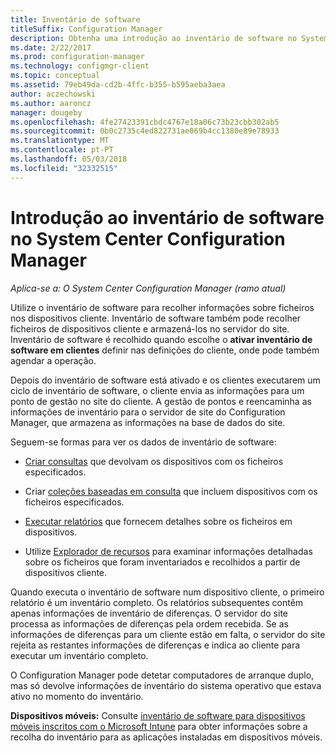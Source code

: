```yaml
---
title: Inventário de software
titleSuffix: Configuration Manager
description: Obtenha uma introdução ao inventário de software no System Center Configuration Manager.
ms.date: 2/22/2017
ms.prod: configuration-manager
ms.technology: configmgr-client
ms.topic: conceptual
ms.assetid: 79eb49da-cd2b-4ffc-b355-b595aeba3aea
author: aczechowski
ms.author: aaroncz
manager: dougeby
ms.openlocfilehash: 4fe27423391cbdc4767e18a06c73b23cbb302ab5
ms.sourcegitcommit: 0b0c2735c4ed822731ae069b4cc1380e89e78933
ms.translationtype: MT
ms.contentlocale: pt-PT
ms.lasthandoff: 05/03/2018
ms.locfileid: "32332515"
---
```

# <a name="introduction-to-software-inventory-in-system-center-configuration-manager"></a>Introdução ao inventário de software no System Center Configuration Manager

*Aplica-se a: O System Center Configuration Manager (ramo atual)*

Utilize o inventário de software para recolher informações sobre ficheiros nos dispositivos cliente. Inventário de software também pode recolher ficheiros de dispositivos cliente e armazená-los no servidor do site. Inventário de software é recolhido quando escolhe o **ativar inventário de software em clientes** definir nas definições do cliente, onde pode também agendar a operação.  

Depois do inventário de software está ativado e os clientes executarem um ciclo de inventário de software, o cliente envia as informações para um ponto de gestão no site do cliente. A gestão de pontos e reencaminha as informações de inventário para o servidor de site do Configuration Manager, que armazena as informações na base de dados do site.   

 Seguem-se formas para ver os dados de inventário de software:  

-   [Criar consultas](../../../../core/servers/manage/queries-technical-reference.md) que devolvam os dispositivos com os ficheiros especificados.   

-   Criar [coleções baseadas em consulta](../../../../core/clients/manage/collections/introduction-to-collections.md) que incluem dispositivos com os ficheiros especificados.   

-   [Executar relatórios](../../../../core/servers/manage/reporting.md) que fornecem detalhes sobre os ficheiros em dispositivos.

-   Utilize [Explorador de recursos](../../../../core/clients/manage/inventory/use-resource-explorer-to-view-software-inventory.md) para examinar informações detalhadas sobre os ficheiros que foram inventariados e recolhidos a partir de dispositivos cliente.   

 Quando executa o inventário de software num dispositivo cliente, o primeiro relatório é um inventário completo. Os relatórios subsequentes contêm apenas informações de inventário de diferenças. O servidor do site processa as informações de diferenças pela ordem recebida. Se as informações de diferenças para um cliente estão em falta, o servidor do site rejeita as restantes informações de diferenças e indica ao cliente para executar um inventário completo.  

 O Configuration Manager pode detetar computadores de arranque duplo, mas só devolve informações de inventário do sistema operativo que estava ativo no momento do inventário.  

**Dispositivos móveis:** Consulte [inventário de software para dispositivos móveis inscritos com o Microsoft Intune](../../../../mdm/deploy-use/software-inventory-mobile-devices.md) para obter informações sobre a recolha do inventário para as aplicações instaladas em dispositivos móveis.
